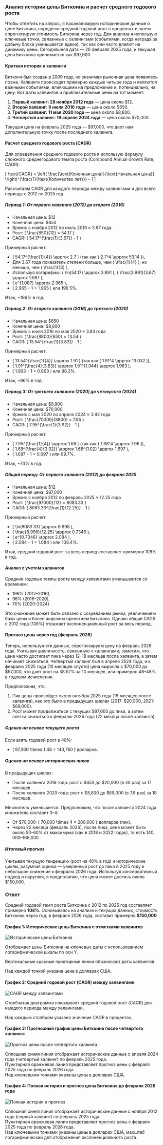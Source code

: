 
### Анализ истории цены Биткоина и расчет среднего годового роста

Чтобы ответить на запрос, я проанализирую исторические данные о цене Биткоина, определю средний годовой рост в процентах и затем спрогнозирую стоимость Биткоина через год. Для анализа я использую ключевые точки, связанные с халвингами (событиями, когда награда за добычу блока уменьшается вдвое), так как они часто влияют на динамику цены. Сегодняшняя дата — 20 февраля 2025 года, и текущая цена Биткоина принимается как $97,000.

#### Краткая история и халвинги

Биткоин был создан в 2009 году, но значимая рыночная цена появилась позже. Халвинги происходят примерно каждые четыре года и являются важными событиями, влияющими на предложение и, потенциально, на цену. Вот даты халвингов и приблизительные цены на тот момент:

1. **Первый халвинг: 28 ноября 2012 года** — цена около $12.
2. **Второй халвинг: 9 июля 2016 года** — цена около $650.
3. **Третий халвинг: 11 мая 2020 года** — цена около $8,800.
4. **Четвертый халвинг: 19 апреля 2024 года** — цена около $70,000.

Текущая цена на февраль 2025 года — $97,000, что дает нам дополнительную точку после последнего халвинга.

#### Расчет среднего годового роста (CAGR)

Для определения среднего годового роста я использую формулу сложного среднегодового темпа роста (Compound Annual Growth Rate, CAGR):

\[
\text{CAGR} = \left( \frac{\text{Конечная цена}}{\text{Начальная цена}} \right)^{\frac{1}{\text{Количество лет}}} - 1
\]

Рассчитаем CAGR для каждого периода между халвингами и для всего периода с 2012 по 2025 год.

##### Период 1: От первого халвинга (2012) до второго (2016)
- Начальная цена: $12
- Конечная цена: $650
- Время: с ноября 2012 по июль 2016 ≈ 3.67 года
- Рост: \( \frac{650}{12} = 54.17 \)
- CAGR: \( 54.17^{\frac{1}{3.67}} - 1 \)

Примерный расчет:
- \( 54.17^{\frac{1}{4}} \approx 2.7 \) (так как \( 2.7^4 \approx 53.14 \)),
- Для 3.67 года показатель степени больше, чем \( \frac{1}{4} \), но меньше, чем \( \frac{1}{3} \),
- Используя логарифмы: \( \ln(54.17) \approx 3.991 \), \( \frac{3.991}{3.67} \approx 1.087 \),
- \( e^{1.087} \approx 2.965 \),
- \( 2.965 - 1 = 1.965 \) или 196.5%.

Итак, ~196% в год.

##### Период 2: От второго халвинга (2016) до третьего (2020)
- Начальная цена: $650
- Конечная цена: $8,800
- Время: с июля 2016 по мая 2020 ≈ 3.83 года
- Рост: \( \frac{8800}{650} = 13.54 \)
- CAGR: \( 13.54^{\frac{1}{3.83}} - 1 \)

Примерный расчет:
- \( 13.54^{\frac{1}{4}} \approx 1.91 \) (так как \( 1.91^4 \approx 13.032 \)),
- \( 1.91^{\frac{4}{3.83}} \approx 1.91^{1.044} \approx 1.963 \),
- \( 1.963 - 1 = 0.963 \) или 96.3%.

Итак, ~96% в год.

##### Период 3: От третьего халвинга (2020) до четвертого (2024)
- Начальная цена: $8,800
- Конечная цена: $70,000
- Время: с мая 2020 по апреля 2024 ≈ 3.92 года
- Рост: \( \frac{70000}{8800} = 7.95 \)
- CAGR: \( 7.95^{\frac{1}{3.92}} - 1 \)

Примерный расчет:
- \( 7.95^{\frac{1}{4}} \approx 1.68 \) (так как \( 1.68^4 \approx 7.96 \)),
- \( 1.68^{\frac{4}{3.92}} \approx 1.68^{1.02} \approx 1.697 \),
- \( 1.697 - 1 = 0.697 \) или 69.7%.

Итак, ~70% в год.

##### Общий период: От первого халвинга (2012) до февраля 2025
- Начальная цена: $12
- Конечная цена: $97,000
- Время: с ноября 2012 по февраль 2025 ≈ 12.25 года
- Рост: \( \frac{97000}{12} = 8083.33 \)
- CAGR: \( 8083.33^{\frac{1}{12.25}} - 1 \)

Примерный расчет:
- \( \ln(8083.33) \approx 8.998 \),
- \( \frac{8.998}{12.25} \approx 0.7346 \),
- \( e^{0.7346} \approx 2.084 \),
- \( 2.084 - 1 = 1.084 \) или 108.4%.

Итак, средний годовой рост за весь период составляет примерно 108% в год.

#### Анализ с учетом халвингов
Средние годовые темпы роста между халвингами уменьшаются со временем:
- 196% (2012–2016),
- 96% (2016–2020),
- 70% (2020–2024).

Это снижение может быть связано с созреванием рынка, увеличением базы цены и более широким принятием Биткоина. Однако общий CAGR с 2012 года (108%) отражает экспоненциальный рост за весь период.

#### Прогноз цены через год (февраль 2026)
Теперь, используя эти данные, спрогнозируем цену на февраль 2026 года. Учитывая цикличность, связанную с халвингами, заметим, что цена часто достигает пика через 12–18 месяцев после халвинга, а затем начинает снижаться. Четвертый халвинг был в апреле 2024 года, и к февралю 2025 года (10 месяцев спустя) цена выросла с $70,000 до $97,000, что дает рост на 38.57% за 10 месяцев, или примерно 46–48% в годовом исчислении.

Предположим, что:
1. Пик цены произойдет около октября 2025 года (18 месяцев после халвинга), как это было в предыдущих циклах (2017: $20,000, 2021: $69,000).
2. Рост может продолжаться с текущих $97,000 до пика, а затем слегка снизиться к февралю 2026 года (22 месяца после халвинга).

##### Оценка на основе текущего роста
Если взять годовой рост в 48%:
- \( 97,000 \times 1.48 = 143,760 \) долларов.

##### Оценка на основе исторических пиков
В предыдущих циклах:
- После халвинга 2016 года: рост с $650 до $20,000 (в 30 раз) за 17 месяцев.
- После халвинга 2020 года: рост с $8,800 до $69,000 (в 7.8 раз) за 18 месяцев.

Множитель уменьшается. Предположим, что после халвинга 2024 года множитель составит 3–4:
- От $70,000: \( 70,000 \times 4 = 280,000 \) долларов (пик).
- Через 22 месяца (февраль 2026), после пика, цена может быть около 50–60% от максимума (как в 2018 и 2022 годах), то есть $140,000–$168,000.

##### Итоговый прогноз
Учитывая текущую тенденцию (рост на 48% в год) и исторические циклы, разумная оценка — умеренный рост до пика в 2025 году и небольшое снижение к февралю 2026 года. Используя консервативный подход и округляя, я предполагаю, что цена может достичь около $150,000.

### Ответ
Средний годовой темп роста Биткоина с 2012 по 2025 год составляет примерно **108%**. Основываясь на анализе и текущих данных, стоимость Биткоина через год, в феврале 2026 года, составит примерно **$150,000**




#### График 1: Исторические цены Биткоина с отметками халвингов

![Исторические цены Биткоина](Graphs/historical_prices.png)

Отображает цены Биткоина на ключевые даты с использованием логарифмической шкалы по оси Y.

 Вертикальные красные пунктирные линии обозначают даты халвингов.

 Над каждой точкой указана цена в долларах США.




#### График 2: Средний годовой рост (CAGR) между халвингами

![CAGR между халвингами](Graphs/cagr_between_halvings.png)

Столбчатая диаграмма показывает средний годовой рост (CAGR) для каждого периода между халвингами.

 Над каждым столбцом указано значение CAGR в процентах.




#### График 3: Прогнозный график цены Биткоина после четвертого халвинга

![Прогноз цены после четвертого халвинга](Graphs/price_forecast_short.png)

Сплошная синяя линия отображает исторические данные с апреля 2024 года (четвертый халвинг) по февраль 2025 года.  
Пунктирная оранжевая линия представляет прогноз цены с февраля 2025 года по февраль 2026 года.  
Над ключевыми точками указаны цены в долларах США.

#### График 4: Полная история и прогноз цены Биткоина до февраля 2026 года

![Полная история и прогноз](Graphs/full_detailed_history_and_forecast.png)

Сплошная синяя линия отображает исторические данные с ноября 2012 года (первый халвинг) по февраль 2025 года.  
Пунктирная оранжевая линия представляет прогноз цены с февраля 2025 года по февраль 2026 года.  
Над ключевыми точками указаны цены в долларах США, масштаб логарифмический для отображения экспоненциального роста.

